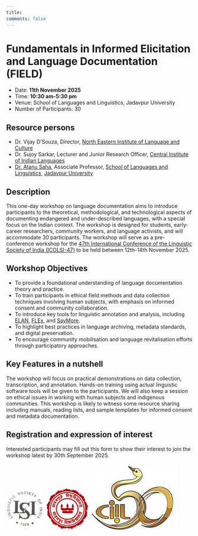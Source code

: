```yaml
---
title: 
comments: false
---
```

# Fundamentals in Informed Elicitation and Language Documentation (FIELD)

- Date: **11th November 2025**
- Time: **10:30 am-5:30 pm**
- Venue: School of Languages and Linguistics, Jadavpur University
- Number of Participants: 30

## Resource persons
- Dr. Vijay D'Souza, Director, [North Eastern Institute of Language and Culture](https://www.neilac.org.in)
- Dr. Sujoy Sarkar, Lecturer and Junior Research Officer, [Central Institute of Indian Languages](https://www.ciil.org)
- [Dr. Atanu Saha](https://jadavpuruniversity.in/faculty-profile/atanu-saha/), Associate Professor, [School of Languages and Linguistics](https://jadavpuruniversity.in/academics/school-of-languages-and-linguistics/), [Jadavpur University](https://jadavpuruniversity.in/)

## Description
This one-day workshop on language documentation aims to introduce participants to the theoretical, methodological, and technological aspects of documenting endangered and under-described languages, with a special focus on the Indian context. The workshop is designed for students, early-career researchers, community workers, and language activists, and will accommodate 30 participants. The workshop will serve as a pre-conference workshop for the [47th International Conference of the Linguistic Society of India (ICOLSI-47)](https://icolsi47.github.io.) to be held between 12th-14th November 2025.

## Workshop Objectives
- To provide a foundational understanding of language documentation theory and practice.
- To train participants in ethical field methods and data collection techniques involving human subjects, with emphasis on informed consent and community collaboration.
- To introduce key tools for linguistic annotation and analysis, including [ELAN](https://archive.mpi.nl/tla/elan), [FLEx](https://software.sil.org/fieldworks/download/), and [SayMore](https://software.sil.org/saymore/).
- To highlight best practices in language archiving, metadata standards, and digital preservation.
- To encourage community mobilisation and language revitalisation efforts through participatory
approaches.

## Key Features in a nutshell
The workshop will focus on practical demonstrations on data collection, transcription, and annotation. Hands-on training using actual linguistic software tools will be given to the participants. We will also keep a session on ethical issues in working with human subjects and indigenous communities. This workshop is likely to witness some resource sharing including manuals, reading lists, and sample templates for informed consent and metadata documentation.

## Registration and expression of interest
Interested participants may fill out this form to show their interest to join the workshop latest by 30th September 2025.

![Linguistic Society of India](/assets/images/LSI_logo.png)
![Jadavpur University](/assets/images/JU_logo.png)
![Central Institute of Indian Languages](/assets/images/ciil.png)



